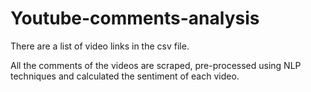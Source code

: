 # Youtube-comments-analysis

There are a list of video links in the csv file.


All the comments of the videos are scraped, pre-processed using NLP techniques and calculated the sentiment of each video.
